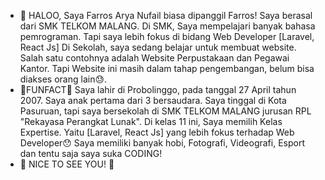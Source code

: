 - 👋 HALOO, Saya Farros Arya Nufail biasa dipanggil Farros!
  Saya berasal dari SMK TELKOM MALANG. Di SMK, Saya mempelajari banyak bahasa pemrograman. Tapi saya lebih fokus di bidang Web Developer
  [Laravel, React Js]
  Di Sekolah, saya sedang belajar untuk membuat website.
  Salah satu contohnya adalah Website Perpustakaan dan Pegawai Kantor.
  Tapi Website ini masih dalam tahap pengembangan, belum bisa diakses orang lain😓.
- 🚀FUNFACT🚀
  Saya lahir di Probolinggo, pada tanggal 27 April tahun 2007. Saya anak pertama dari 3 bersaudara.
  Saya tinggal di Kota Pasuruan, tapi saya bersekolah di SMK TELKOM MALANG jurusan RPL "Rekayasa Perangkat Lunak".
  Di kelas 11 ini, Saya memilih Kelas Expertise.
  Yaitu [Laravel, React Js] yang lebih fokus terhadap Web Developer😯
  Saya memiliki banyak hobi, Fotografi, Videografi, Esport dan tentu saja saya suka CODING!
- 💞️ NICE TO SEE YOU! 💞️

<!---
FarrosArya/FarrosArya is a ✨ special ✨ repository because its `README.md` (this file) appears on your GitHub profile.
You can click the Preview link to take a look at your changes.
--->
